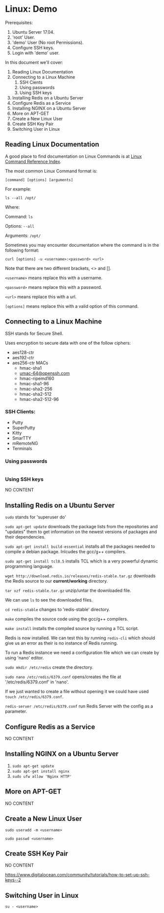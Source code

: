 # Linux: Demo

Prerequisites:
1. Ubuntu Server 17.04.
2. 'root' User.
3. 'demo' User (No root Permissions).
4. Configure SSH keys.
5. Login with 'demo' user.

In this document we'll cover:

1. Reading Linux Documentation
2. Connecting to a Linux Machine
    1. SSH Cients
    2. Using passwords
    3. Using SSH keys
3. Installing Redis on a Ubuntu Server
4. Configure Redis as a Service
5. Installing NGINX on a Ubuntu Server
6. More on APT-GET
7. Create a New Linux User
8. Create SSH Key Pair
9. Switching User in Linux

## Reading Linux Documentation

A good place to find documentation on Linux Commands is at [Linux Command Reference Index](http://www.perpetualpc.net/srtd_commands_rev.html).

The most common Linux Command format is:

`[command] [options] [arguments]`

For example:

`ls --all /opt/`

Where: 

Command: `ls`

Options: `--all`

Arguments: `/opt/`

Sometimes you may encounter documentation where the command is in the following format:

`curl [options] -u <username>:<password> <url>`

Note that there are two different brackets, <> and [].

`<username>` means replace this with a username.

`<password>` means replace this with a password.

`<url>` means replace this with a url.

`[options]` means replace this with a valid option of this command.

## Connecting to a Linux Machine

SSH stands for Secure Shell.

Uses encryption to secure data with one of the follow ciphers:

* aes128-ctr
* aes192-ctr
* aes256-ctr MACs
    * hmac-sha1
    * umac-64@openssh.com
    * hmac-ripemd160
    * hmac-sha1-96
    * hmac-sha2-256
    * hmac-sha2-512
    * hmac-sha2-512-96

### SSH Clients:

* Putty
* SuperPutty
* Kitty
* SmarTTY
* mRemoteNG
* Terminals

### Using passwords

![]()

### Using SSH keys

NO CONTENT

## Installing Redis on a Ubuntu Server

`sudo` stands for 'superuser do'

`sudo apt-get update` downloads the package lists from the repositories and "updates" them to get information on the newest versions of packages and their dependencies.

`sudo apt-get install build-essential` installs all the packages needed to compile a debian package. Inlcudes the gcc/g++ compilers.

`sudo apt-get install tcl8.5` installs TCL which is a very powerful dynamic programming language.

`wget http://download.redis.io/releases/redis-stable.tar.gz` downloads the Redis source to our **current/working** directory.

`tar xzf redis-stable.tar.gz` unzip/untar the downloaded file.

We can use `ls` to see the downloaded files.

`cd redis-stable` changes to 'redis-stable' directory.

`make` compiles the source code using the gcc/g++ compilers.

`make install` installs the compiled source by running a TCL script.

Redis is now installed. We can test this by running `redis-cli` which should give us an error as their is no instance of Redis running.

To run a Redis instance we need a configuration file which we can create by using 'nano' editor.

`sudo mkdir /etc/redis` create the directory.

`sudo nano /etc/redis/6379.conf` opens/creates the file at '/etc/redis/6379.conf' in 'nano'.

If we just wanted to create a file without opening it we could have used `touch /etc/redis/6379.conf`.

`redis-server /etc/redis/6379.conf` run Redis Server with the config as a parameter.

## Configure Redis as a Service

NO CONTENT

## Installing NGINX on a Ubuntu Server

1. `sudo apt-get update`
2. `sudo apt-get install nginx`
3. `sudo ufw allow 'Nginx HTTP'`

## More on APT-GET

NO CONTENT

## Create a New Linux User

`sudo useradd -m <username>`

`sudo passwd <username>`

## Create SSH Key Pair

NO CONTENT

https://www.digitalocean.com/community/tutorials/how-to-set-up-ssh-keys--2

## Switching User in Linux

`su - <username>`
